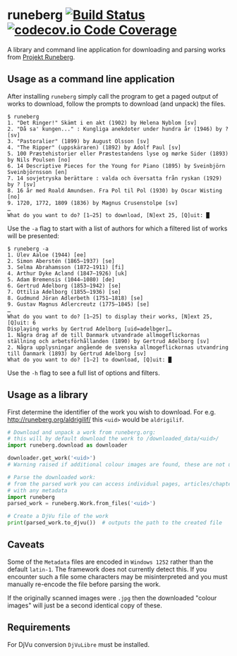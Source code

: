 # runeberg  [![Build Status](https://travis-ci.org/lokal-profil/runeberg.svg?branch=master)](https://travis-ci.org/lokal-profil/runeberg)[![codecov.io Code Coverage](https://img.shields.io/codecov/c/github/lokal-profil/runeberg.svg?maxAge=2592000)](https://codecov.io/github/lokal-profil/runeberg?branch=master)

A library and command line application for downloading and parsing works from
[Projekt Runeberg](http://runeberg.org).

## Usage as a command line application

After installing `runeberg` simply call the program to get a paged output of
works to download, follow the prompts to download (and unpack) the files.
```console
$ runeberg
1. "Det Ringer!" Skämt i en akt (1902) by Helena Nyblom [sv]
2. "Då sa' kungen..." : Kungliga anekdoter under hundra år (1946) by ? [sv]
3. "Pastoralier" (1899) by August Olsson [sv]
4. "The Ripper" (uppskäraren) (1892) by Adolf Paul [sv]
5. 100 Præstehistorier eller Præstestandens lyse og mørke Sider (1893) by Nils Poulsen [no]
6. 14 Descriptive Pieces for the Young for Piano (1895) by Sveinbjörn Sveinbjörnsson [en]
7. 14 sovjetryska berättare : valda och översatta från ryskan (1929) by ? [sv]
8. 16 år med Roald Amundsen. Fra Pol til Pol (1930) by Oscar Wisting [no]
9. 1720, 1772, 1809 (1836) by Magnus Crusenstolpe [sv]
…
What do you want to do? [1–25] to download, [N]ext 25, [Q]uit: █
```

Use the `-a` flag to start with a list of authors for which a filtered list of
works will be presented:
```console
$ runeberg -a
1. Ülev Aaloe (1944) [ee]
2. Simon Aberstén (1865–1937) [se]
3. Selma Abrahamsson (1872–1911) [fi]
4. Arthur Dyke Acland (1847–1926) [uk]
5. Adam Bremensis (1044–1080) [de]
6. Gertrud Adelborg (1853–1942) [se]
7. Ottilia Adelborg (1855–1936) [se]
8. Gudmund Jöran Adlerbeth (1751–1818) [se]
9. Gustav Magnus Adlercreutz (1775–1845) [se]
…
What do you want to do? [1–25] to display their works, [N]ext 25, [Q]uit: 6
Displaying works by Gertrud Adelborg [uid=adelbger]…
1. Några drag af de till Danmark utvandrade allmogeflickornas ställning och arbetsförhållanden (1890) by Gertrud Adelborg [sv]
2. Några upplysningar angående de svenska allmogeflickornas utvandring till Danmark (1893) by Gertrud Adelborg [sv]
What do you want to do? [1–2] to download, [Q]uit: █
```

Use the `-h` flag to see a full list of options and filters.

## Usage as a library

First determine the identifier of the work you wish to download. For e.g.
<http://runeberg.org/aldrigilif/> this `<uid>` would be `aldrigilif`.
```python
# Download and unpack a work from runeberg.org:
# this will by default download the work to /downloaded_data/<uid>/
import runeberg.download as downloader

downloader.get_work('<uid>')
# Warning raised if additional colour images are found, these are not unpacked.

# Parse the downloaded work:
# from the parsed work you can access individual pages, articles/chapters along
# with any metadata
import runeberg
parsed_work = runeberg.Work.from_files('<uid>')

# Create a DjVu file of the work
print(parsed_work.to_djvu())  # outputs the path to the created file
```

## Caveats

Some of the `Metadata` files are encoded in `Windows 1252` rather than the
default `latin-1`. The framework does not currently detect this. If you
encounter such a file some characters may be misinterpreted and you must
manually re-encode the file before parsing the work.

If the originally scanned images were `.jpg` then the downloaded "colour
images" will just be a second identical copy of these.

## Requirements

For DjVu conversion `DjVuLibre` must be installed.
